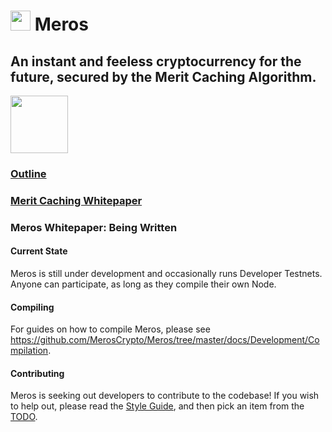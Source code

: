 # <img src="https://github.com/MerosCrypto/Meros/raw/master/logos/logo.png" height="32px" width="32px"/> Meros

## An instant and feeless cryptocurrency for the future, secured by the Merit Caching Algorithm.

<a href="https://discord.gg/nZmdWGA"><img src="https://discordapp.com/assets/e05ead6e6ebc08df9291738d0aa6986d.png" height=92 width=92/></a>

### [Outline](https://medium.com/@MerosCrypto/meros-cryptocurrency-d0df75e8170f)
### [Merit Caching Whitepaper](https://github.com/MerosCrypto/Merit-Caching)
### Meros Whitepaper: Being  Written

#### Current State
Meros is still under development and occasionally runs Developer Testnets. Anyone can participate, as long as they compile their own Node.

#### Compiling
For guides on how to compile Meros, please see https://github.com/MerosCrypto/Meros/tree/master/docs/Development/Compilation.

#### Contributing
Meros is seeking out developers to contribute to the codebase! If you wish to help out, please read the [Style Guide](https://github.com/MerosCrypto/Meros/tree/master/docs/Development/StyleGuide.md), and then pick an item from the [TODO](https://github.com/MerosCrypto/Meros/tree/master/TODO.md).
